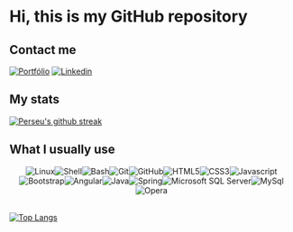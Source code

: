 # Hi, this is my GitHub repository

## Contact me

[![Portfólio](https://img.shields.io/badge/website-000000?style=for-the-badge&logo=About.me&logoColor=white)](https://perseualves.github.io/meu-portfolio/)
[![Linkedin](https://img.shields.io/badge/LinkedIn-0077B5?style=for-the-badge&logo=linkedin&logoColor=white)](https://www.linkedin.com/in/perseu-alves-pereira-797a68156/)

## My stats

[![Perseu's github streak](https://github-readme-streak-stats.herokuapp.com/?user=perseualves&hide_border=true&theme=tokyonight)](https://github.com/DenverCoder1/github-readme-streak-stats)

## What I usually use

<div style="display: flex; flex-wrap: wrap; flex-direction: row; justify-content: center; align-items: center; align-content: center;">
    <img alt="Linux" src="https://img.shields.io/badge/Linux-FCC624?style=for-the-badge&logo=linux&logoColor=black">
    <img alt="Shell" src="https://img.shields.io/badge/Shell_Script-121011?style=for-the-badge&logo=gnu-bash&logoColor=white">
    <img alt="Bash" src="https://img.shields.io/badge/GNU%20Bash-4EAA25?style=for-the-badge&logo=GNU%20Bash&logoColor=white">
    <img alt="Git" src="https://img.shields.io/badge/GIT-E44C30?style=for-the-badge&logo=git&logoColor=white">
    <img alt="GitHub" src="https://img.shields.io/badge/GitHub-100000?style=for-the-badge&logo=github&logoColor=white">
    <img alt="HTML5" src="https://img.shields.io/badge/HTML5-E34F26?style=for-the-badge&logo=html5&logoColor=white">
    <img alt="CSS3" src="https://img.shields.io/badge/CSS3-1572B6?style=for-the-badge&logo=css3&logoColor=white">
    <img alt="Javascript" src="https://img.shields.io/badge/JavaScript-323330?style=for-the-badge&logo=javascript&logoColor=F7DF1E">
    <img alt="Bootstrap" src="https://img.shields.io/badge/Bootstrap-563D7C?style=for-the-badge&logo=bootstrap&logoColor=white">
    <img alt="Angular" src="https://img.shields.io/badge/angular-%23DD0031.svg?style=for-the-badge&logo=angular&logoColor=white">
    <img alt="Java" src="https://img.shields.io/badge/Java-ED8B00?style=for-the-badge&logo=java&logoColor=white">
    <img alt="Spring" src="https://img.shields.io/badge/Spring-6DB33F?style=for-the-badge&logo=spring&logoColor=white">
    <img alt="Microsoft SQL Server" src="https://img.shields.io/badge/Microsoft_SQL_Server-CC2927?style=for-the-badge&logo=microsoft-sql-server&logoColor=white">
    <img alt="MySql" src="https://img.shields.io/badge/MySQL-005C84?style=for-the-badge&logo=mysql&logoColor=white">
    <img alt="Opera" src="https://img.shields.io/badge/Opera-FF1B2D?style=for-the-badge&logo=Opera&logoColor=white">
</div>

<br>

[![Top Langs](https://github-readme-stats.vercel.app/api/top-langs/?username=perseualves&langs_count=10&hide_border=true&border_radius=50&layout=compact&theme=tokyonight)](https://github.com/perseualves/github-readme-stats)
